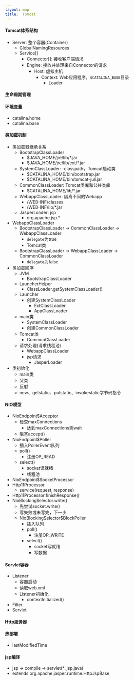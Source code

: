 ```yaml
---
layout: map
title:  Tomcat
---
```


#### Tomcat体系结构

* Server: 整个容器(Container)
    * GlobalNamingResources
    * Service[]
        * Connector[]: 接收客户端请求
        * Engine: 接收并处理来自Connector的请求
            * Host: 虚拟主机
                * Context: Web应用程序，`$CATALINA_BASE`目录
                    * Loader

#### 生命周期管理

#### 环境变量

* catalina.home
* catalina.base

#### 类加载机制

* 类加载器继承关系
    * BootstrapClassLoader
        * $JAVA_HOME/jre/lib/*.jar
        * $JAVA_HOME/jre/lib/ext/*.jar
    * SystemClassLoader: -classpath，Tomcat启动类
        * $CATALINA_HOME/bin/bootstrap.jar
        * $CATALINA_HOME/bin/tomcat-juli.jar
    * CommonClassLoader: Tomcat类库和公共类库
        * $CATALINA_HOME/lib/*.jar
    * WebappClassLoader: 隔离不同的Webapp
        * /WEB-INF/classes
        * /WEB-INF/lib/*.jar
    * JasperLoader: jsp
        * org.apache.jsp.*
* WebappClassLoader
    * BootstrapClassLoader -&gt; CommonClassLoader -&gt; WebappClassLoader
        * `delegate`为true
        * Tomcat类
    * BootstrapClassLoader -&gt; WebappClassLoader -&gt; CommonClassLoader
        * `delegate`为false
* 类加载顺序
    * JVM
        * BootstrapClassLoader
    * LauncherHelper
        * ClassLoader.getSystemClassLoader()
    * Launcher
        * 创建SystemClassLoader
            * ExtClassLoader
            * AppClassLoader
    * main类
        * SystemClassLoader
        * 创建CommonClassLoader
    * Tomcat类
        * CommonClassLoader
    * 请求处理(请求线程池)
        * WebappClassLoader
        * jsp请求
            * JasperLoader
* 类初始化
    * main类
    * 父类
    * 反射
    * new、getstatic、putstatic、invokestatic字节码指令

#### NIO模型

* NioEndpoint$Acceptor
    * 检查maxConnections
        * 达到maxConnections则wait
    * 阻塞accept()
* NioEndpoint$Poller
    * 插入PollerEvent队列
    * poll()
        * 注册OP_READ
    * select()
        * socket读就绪
        * 线程池
* NioEndpoint$SocketProcessor
* Http11Processor
    * service(request, response)
* Http11Processor.finishResponse()
* NioBlockingSelector.write()
    * 先尝试socket.write()
    * 写失败或未写完，下一步
    * NioBlockingSelector$BlockPoller
        * 插入队列
        * poll()
            * 注册OP_WRITE
        * select()
            * socket写就绪
            * 写数据

#### Servlet容器

* Listener
    * 容器启动
    * 读取web.xml
    * Listener初始化
        * contextInitialized()
* Filter
* Servlet

#### Http服务器

#### 热部署

* lastModifiedTime

#### jsp编译

* jsp -&gt; compile -&gt; servlet(*_jsp.java)
* extends org.apache.jasper.runtime.HttpJspBase

